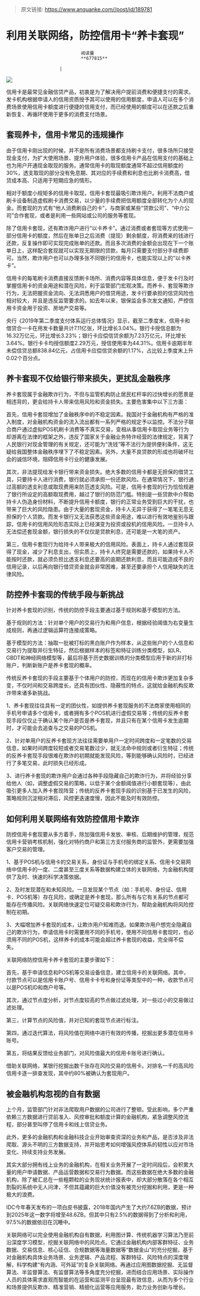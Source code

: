 > 原文链接: https://www.anquanke.com//post/id/189781 


# 利用关联网络，防控信用卡“养卡套现”


                                阅读量   
                                **677815**
                            
                        |
                        
                                                                                    



[![](https://p3.ssl.qhimg.com/t014659d37eeca22ac1.jpg)](https://p3.ssl.qhimg.com/t014659d37eeca22ac1.jpg)



信用卡是最常见金融信贷产品，初衷是为了解决用户提前消费和便捷支付的需求。发卡机构根据申请人的信用资质授予其可以使用的信用额度，申请人可以在多个消费场景使用信用卡额度进行便捷的信用支付，而已经使用的额度可以在还款之后重新恢复、再循环使用于更多的消费支付场景。



## 套现养卡，信用卡常见的违规操作

由于信用卡刚出现的时候，并不是所有消费场景都支持刷卡支付，很多场所只接受现金支付，为扩大使用场景、提升用户体验，很多信用卡产品在信用支付的基础上也为用户开通现金取现的服务。通常信用卡的取现额度通常不超过信用额度的30%，透支取现的部分没有免息期、其对应的手续费和利息也比刷卡消费高，借贷成本高、只适用于短期应急的情形。

相对于额度小规矩多的信用卡取现，信用卡套现最吸引欺诈用户。利用不法商户或刷卡设备制造虚假刷卡消费交易，以少量的手续费把信用额度全部转化为个人的现金。而套现的方式有“他人消费刷自己的卡”，与商家或某些“贷款公司”、“中介公司”合作套现，或者是利用一些网站或公司的服务等套现。

除了信用卡套现，还有欺诈用户进行“以卡养卡”。通过消费或者套现等方式使用一部分信用卡的额度，然后在账单日之后消费（提现）剩余额度，将消费来的钱进行还款，反复操作即可实现完成账单的还款。而且多次消费的金额会出现在下一个账单日上，这样配合套现就可以实现无期限的贷款，每月只需要支付部分手续费即可。当然，欺诈用户也可以办理多张不同银行的信用卡，也能实现以上的“以卡养卡”。

信用卡的每笔刷卡消费直接反馈刷卡场所、消费内容等具体信息，便于发卡行及时掌握信用卡的资金用途和潜在风险，利于监管部门宏观决策。而养卡、套现等欺诈行为，无法把握资金流向、无法洞悉用户的借贷用途，发卡行要承担的信贷风险也相对较大，并且是违反监管要求的。如去年以来，银保监会多次发文通知，严控信用卡资金用于投资、房地产交易等。

央行《2019年第二季度支付体系运行总体情况》显示，截至二季度末，信用卡和借贷合一卡在用发卡数量共计7.11亿张，环比增长3.04%。银行卡授信总额为16.32万亿元，环比增长3.23%；银行卡应偿信贷余额为7.23万亿元，环比增长3.64%。银行卡卡均授信额度2.29万元，授信使用率为44.31%。信用卡逾期半年未偿信贷总额838.84亿元，占信用卡应偿信贷余额的1.17%，占比较上季度末上升0.02个百分点。



## 养卡套现不仅给银行带来损失，更扰乱金融秩序

养卡套现属于金融欺诈行为，不但与监管机构防止居民杠杆率的过快增长的愿景是相违背的，更会给持卡人带来信用风险和资金损失。主要危害集中以下三方面：

首先，信用卡套现增加了金融秩序中的不稳定因素。我国对于金融机构有严格的准入制度，对金融机构资金的流入流出都有一系列严格的规定予以监控。不法分子联合商户通过虚拟POS机刷卡消费等不真实交易，变相从事信用卡取现业务等行为却游离在法律的框架之外，违反了国家关于金融业务特许经营的法律规定，背离了人民银行对现金管理的有关规定，还可能为“洗钱”等不法行为提供便利条件，这无疑给我国整体金融秩序埋下了不稳定因素。另外，大量不良贷款的形成也将破坏社会的诚信环境，阻碍信用卡行业的健康发展。

其次，非法提现给发卡银行带来资金损失。绝大多数的信用卡都是无担保的借贷工具，只要持卡人进行消费，银行就必须承担一份还款风险。在通常情况下，银行通过高额的透支利息或取现费用来防范透支风险。可是，信用卡套现的行为恰恰规避了银行所设定的高额取现费用，越过了银行的防范门槛。特别是一些贷款中介帮助持卡人伪造身份材料，不断提升信用卡额度，银行的正常业务受到巨大的干扰，也带来了巨大的风险隐患。由于大量的套现资金，持卡人无异于获得了一笔笔无息无担保的个人贷款。而发卡银行又无法获悉这些资金用途，难以进行有效地鉴别与跟踪，信用卡的信用风险形态实际上已经演变为投资或投机的信用风险。一旦持卡人无法偿还套现金额，银行损失的不仅仅是贷款利息，还可能是一大笔的资产。

第三，信用卡套现行为给持卡人带来极大的信用风险。表面上，持卡人通过套现获得了现金，减少了利息支出，但实质上，持卡人终究是需要还款的，如果持卡人不能按时还款，就必须负担比透支利息还要高的逾期还款利息，而且可能造成不良的信用记录，以后再向银行借贷资金就会非常困难，甚至还要承担个人信用缺失的法律风险。



## 防控养卡套现的传统手段与新挑战

针对养卡套现的识别，传统的防控手段主要通过基于规则和基于模型的方法。

基于规则的方法：针对单个用户的交易行为和用户信息，根据经验阈值为右变量生成规则，再通过逻辑运算符连接成策略。

基于模型的方法：抽取一批被打标的黑白账户作为样本，从这些账户的个人信息和交易行为提取并衍生特征，然后根据样本的标签和特征训练分类模型，如LR、GBDT和神经网络模型等，最后将基于历史数据训练的分类模型应用于新的非打标账户，判断新账户是养卡套现的概率。

传统反养卡套现的手段主要基于个体用户的防控，而现在的信用卡欺诈更加复杂多变，不仅时间和交易跨度长，还具有团伙性、隐蔽性的特点，这就给金融机构反欺诈带来诸多新挑战。

1、养卡套现往往具有一定的团伙性，如提供养卡套现服务的不法商家使用相同的手机号申请多个信用卡，或者拥有多个POS机进行虚假交易等；传统的反养卡套现手段仅仅止于确认某个账户是否是养卡套现，并且只有在某个信用卡发生逾期时，才可能会去追查与之交易的POS机。

2、针对单用户的反养卡套现方法往往需要单用户一定时间跨度和一定笔数的交易信息，如果时间跨度较短或者交易笔数过少，就无法命中规则或者衍生特征；传统的反养卡套现手段很难在欺诈的初期就能发现风险，等到能够确认风险时，已经进行了多笔交易，此时损失已经形成。

3、进行养卡套现的欺诈用户会通过各种手段隐藏自己的欺诈行为，并将经验分享给他人（如，调整虚假交易的策略，以低于某个金额阈值进行小额套现等），由此吸引更多人加入养卡套现阵营；传统的反养卡套现手段的识别基于已发生的风险，策略规则沉淀相对滞后，风控更迭速度慢，因此不能及时有效防控。



## 如何利用关联网络有效防控信用卡欺诈

防控信用卡套现要从多方着手，除加强信用卡发放、审核、后期维护的管理，规范信用卡营销考核机制，强化对特约商户和第三方支付服务商的监管外，更需要加强客户交易的管理。

1、基于POS机与信用卡的交易关系，身份证与手机号的绑定关系、信用卡交易网络中信用卡的一度、二度甚至三度关系等数据构建立体的关联网络，为金融机构提供了及时、快速的科学决策依据。

2、及时发现潜在和未知风险。一旦发现某个节点（如：手机号、身份证、信用卡、POS机等）存在风险，或确定是养卡套现，那么所有与它有关系的节点都可能存在传播风险。关联网络快速定位可疑交易和欺诈行为，帮助金融机构将风险控制在初期。

3、大幅增加养卡套现的成本，让欺诈用户知难而退。如果欺诈用户想完全隐藏自己的欺诈行为，申请信用卡时需要用不同的手机号，使用不同信用卡套现时，也必须用不同的POS机，这样养卡的成本可能会超过养卡套现的收益，完全得不偿失。

关联网络防控信用卡养卡套现的主要步骤如下：

首先，基于申请信息和POS机等交易设备信息，建立信用卡的关联网络。其中，付款节点可以是信用卡账户号、信用卡卡号和身份证等类型中的一种，收款节点可以是POS机ID和商户号等。

其次，通过节点度分析，对节点度较高的节点做过滤处理，对一些过小的交易做过滤处理。

第三，计算节点的风险值，并对已知的套现节点进行标注。

第四，通过迭代算法，将风险值在网络中进行有效的传播，挖掘出更多潜在信用卡账号。

第五，将结果反馈给业务部门，对风险值最大的信用卡账号进行确认。

借助关联网络，某银行挖掘出数千张存在风险交易的信用卡。对排名一千的高风险信用卡逐一排查发现，其中约80%被确认为套现用户。



## 被金融机构忽视的自有数据

上个月，监管部门针对非法爬取用户数据的公司进行了整顿。受此影响，多个严重依赖三方数据进行贷前准入、风控审批和额度计算的金融机构，紧急调整风控流程，部分甚至叫停了信用卡和线上信贷业务。

此外，更多的金融机构和金融科技企业开始审查资深的业务和产品，是否涉及非法爬取、源头不明的三方数据支持，并开始思考如何增强风控体系的韧性以应对市场变化、持续支持业务发展。

其实大部分拥有线上业务的金融机构，在相关业务开展了一定时间段后，会积累大量的用户申请数据、产品运营数据和交易行为数据。而这些数据在绝大多数的金融机构，除了被汇总在一些粗颗粒的业务现状统计报表中，却大部分散落在各个相互割裂的系统中无人问津，不但其蕴藏的巨大价值没有被充分挖掘和利用，更是一种极大的浪费。

IDC今年春天发布的一项白皮书披露，2018年国内产生了大约7.6ZB的数据，预计到2025年这一数字将增至48.6ZB。但其中只有2.5%的数据得到了分析和利用，97.5%的数据依旧在沉睡中。

关联网络可以完全使用金融机构自有数据，利用图计算、传统机器学习算法乃至前沿深度学习模型，挖掘关联网络中的风险点。它通过金融机构内部客群特征、业务数据、交易信息、核心征信、合规数据等海量数据等“数据金山”的充分挖掘，基于对金融机构具体业务场景、业务逻辑、产品流程、客群特征、风险特点的深度理解，科学构建“有内涵、可外延”的复杂关联网络。再通过应用图数据挖掘、无监督算法、半监督算法、有监督算法等多角度充分挖掘，进而结合应用场景、实际操作人员的具体需求直观而智能的在运营和监测平台呈现最有效信息，从而为多个行业和场景提供反欺诈、精准营销、精细化运营等应用服务，助力业务创新与增长。
